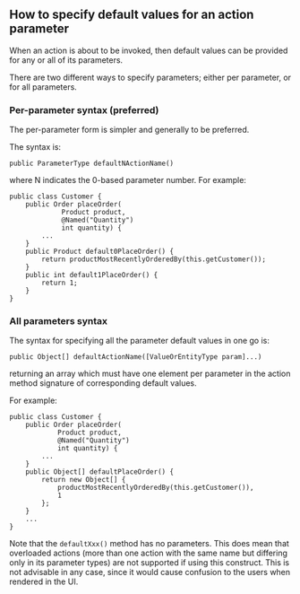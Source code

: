 How to specify default values for an action parameter
-----------------------------------------------------

When an action is about to be invoked, then default values can be
provided for any or all of its parameters.

There are two different ways to specify parameters; either per
parameter, or for all parameters.

### Per-parameter syntax (preferred)

The per-parameter form is simpler and generally to be preferred.

The syntax is:

    public ParameterType defaultNActionName()

where N indicates the 0-based parameter number. For example:

    public class Customer {
        public Order placeOrder(
                 Product product,
                 @Named("Quantity") 
                 int quantity) {
            ...
        }
        public Product default0PlaceOrder() {
            return productMostRecentlyOrderedBy(this.getCustomer());
        }
        public int default1PlaceOrder() {
            return 1;
        }
    }

### All parameters syntax

The syntax for specifying all the parameter default values in one go is:

    public Object[] defaultActionName([ValueOrEntityType param]...)

returning an array which must have one element per parameter in the
action method signature of corresponding default values.

For example:

    public class Customer {
        public Order placeOrder(
                Product product,
                @Named("Quantity") 
                int quantity) {
            ...
        }
        public Object[] defaultPlaceOrder() {
            return new Object[] {
                productMostRecentlyOrderedBy(this.getCustomer()),
                1
            };
        }
        ...
    }

Note that the `defaultXxx()` method has no parameters.  This does mean that overloaded actions (more than one action with the same name but differing only in its parameter types) are not supported if using this construct.  This is not advisable in any case, since it would cause confusion to the users when rendered in the UI.